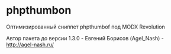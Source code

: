 phpthumbon
==========

Оптимизированный сниппет phpthumbof под MODX Revolution

Автор пакета до версии 1.3.0 - Евгений Борисов (Agel_Nash) - http://agel-nash.ru/
